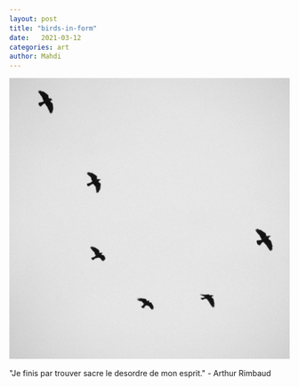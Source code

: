 ```yaml
---
layout: post
title: "birds-in-form"
date:   2021-03-12
categories: art
author: Mahdi
---
```


![birds-in-form](/img/arts/birds-in-form.jpg)

<span class='image-details'>
"Je finis par trouver sacre le desordre de mon esprit." - Arthur Rimbaud
</span>
